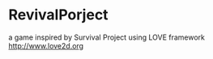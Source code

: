 RevivalPorject
==============

a game inspired by Survival Project
using LOVE framework
http://www.love2d.org
